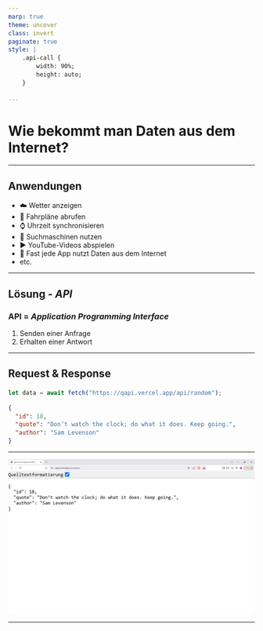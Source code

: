 ```yaml
---
marp: true
theme: uncover
class: invert
paginate: true
style: |
    .api-call {
        width: 90%;
        height: auto;   
    }

---
```


<!-- _paginate: false -->

# Wie bekommt man Daten aus dem Internet?

<!-- - Problem: Wetteradten sind nicht bei uns, sondern auf Servern im Internet
- Rhetorische Frage -->
---

## Anwendungen

- :cloud: Wetter anzeigen  
- :bus: Fahrpläne abrufen  
- :watch: Uhrzeit synchronisieren  
- :mag_right: Suchmaschinen nutzen  
- :arrow_forward: YouTube-Videos abspielen  
- :iphone: Fast jede App nutzt Daten aus dem Internet
- etc.

<!-- - Fast alles auf dem Handy braucht Daten aus dem Internet
- Nicht zwingend Suchmaschiene
- Woher kommen die Daten? -->

---

## Lösung - _API_

### **API  = _Application Programming Interface_**

1. Senden einer Anfrage
2. Erhalten einer Antwort

<!--
Beispiel: Abfrage Uhrzeit
-  Gerät sendet Anfrage ("URL")
-  Antwort als "JSON"
-  Antwort abspeichern / Verarbeiten
-  Zeitinensiv
-->

---

## Request  & Response

```ts
let data = await fetch("https://qapi.vercel.app/api/random");
```

```json
{
  "id": 18,
  "quote": "Don’t watch the clock; do what it does. Keep going.",
  "author": "Sam Levenson"
}
```

---

<img src="img/Exemple-api-call.png" alt="API Call"  class="api-call">

---
